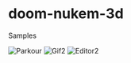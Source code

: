 # doom-nukem-3d

Samples

![Parkour](resources/parkour.gif)
![Gif2](resources/gif2.gif)
![Editor2](resources/editor2.gif)
